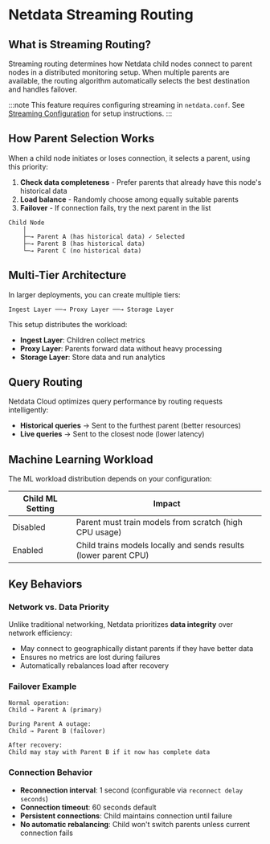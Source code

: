 # Netdata Streaming Routing

## What is Streaming Routing?

Streaming routing determines how Netdata child nodes connect to parent nodes in a distributed monitoring setup. When multiple parents are available, the routing algorithm automatically selects the best destination and handles failover.

:::note 
This feature requires configuring streaming in `netdata.conf`. See [Streaming Configuration](/src/streaming/README.md) for setup instructions.
:::

## How Parent Selection Works

When a child node initiates or loses connection, it selects a parent, using this priority:

1. **Check data completeness** - Prefer parents that already have this node's historical data
2. **Load balance** - Randomly choose among equally suitable parents
3. **Failover** - If connection fails, try the next parent in the list

```
Child Node
    │
    ├─→ Parent A (has historical data) ✓ Selected
    ├─→ Parent B (has historical data)
    └─→ Parent C (no historical data)
```

## Multi-Tier Architecture

In larger deployments, you can create multiple tiers:

```
Ingest Layer ──→ Proxy Layer ──→ Storage Layer
```

This setup distributes the workload:
- **Ingest Layer**: Children collect metrics
- **Proxy Layer**: Parents forward data without heavy processing
- **Storage Layer**: Store data and run analytics

## Query Routing

Netdata Cloud optimizes query performance by routing requests intelligently:

- **Historical queries** → Sent to the furthest parent (better resources)
- **Live queries** → Sent to the closest node (lower latency)

## Machine Learning Workload

The ML workload distribution depends on your configuration:

| Child ML Setting | Impact                                                           |
|------------------|------------------------------------------------------------------|
| Disabled         | Parent must train models from scratch (high CPU usage)           |
| Enabled          | Child trains models locally and sends results (lower parent CPU) |

## Key Behaviors

### Network vs. Data Priority

Unlike traditional networking, Netdata prioritizes **data integrity** over network efficiency:

- May connect to geographically distant parents if they have better data
- Ensures no metrics are lost during failures
- Automatically rebalances load after recovery

### Failover Example

```
Normal operation:
Child → Parent A (primary)

During Parent A outage:
Child → Parent B (failover)

After recovery:
Child may stay with Parent B if it now has complete data
```

### Connection Behavior

- **Reconnection interval**: 1 second (configurable via `reconnect delay seconds`)
- **Connection timeout**: 60 seconds default
- **Persistent connections**: Child maintains connection until failure
- **No automatic rebalancing**: Child won't switch parents unless current connection fails
